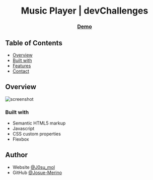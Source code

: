 
<h1 align="center">Music Player | devChallenges</h1>

<div align="center">
  <h3>
    <a href="https://inspiring-puffpuff-6177c4.netlify.app/">
      Demo
    </a>
  </h3>
</div>


## Table of Contents

- [Overview](#overview)
- [Built with](#built-with)
- [Features](#features)
- [Contact](#contact)

## Overview

![screenshot](/challenge-36-thumbnail.jpeg.png)

### Built with

- Semantic HTML5 markup
- Javascript
- CSS custom properties
- Flexbox


## Author

- Website [@J0su_mol](https://www.instagram.com/j0su_mol/)
- GitHub [@Josue-Merino](https://github.com/Josue-Merino)